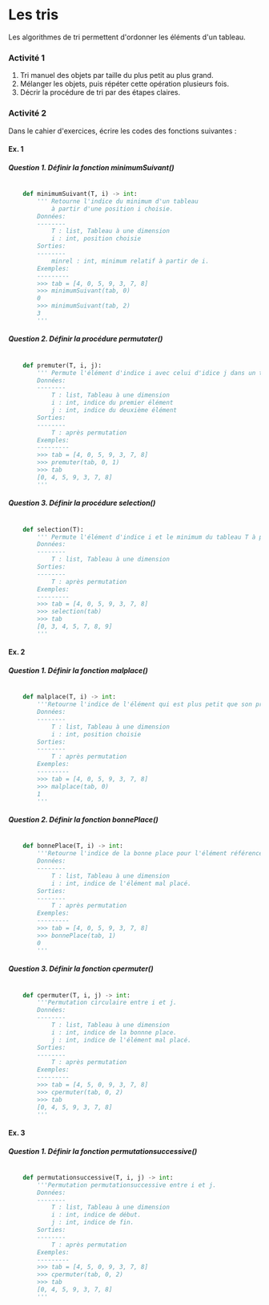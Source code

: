 # Les tris
Les algorithmes de tri permettent d'ordonner les éléments d'un tableau.
### Activité 1
1. Tri manuel des objets par taille du plus petit au plus grand.
1. Mélanger les objets, puis répéter cette opération plusieurs fois.
1. Décrir la procédure de tri par des étapes claires.

### Activité 2
Dans le cahier d'exercices, écrire les codes des fonctions suivantes :
#### Ex. 1
##### Question 1. Définir la fonction minimumSuivant()
```python

    def minimumSuivant(T, i) -> int:
        ''' Retourne l'indice du minimum d'un tableau
            à partir d'une position i choisie.
        Données:
        --------
            T : list, Tableau à une dimension
            i : int, position choisie
        Sorties:
        --------
            minrel : int, minimum relatif à partir de i.
        Exemples:
        ---------
        >>> tab = [4, 0, 5, 9, 3, 7, 8]
        >>> minimumSuivant(tab, 0)
        0
        >>> minimumSuivant(tab, 2)
        3
        '''
```

##### Question 2. Définir la procédure permutater()
```python

    def premuter(T, i, j):
        ''' Permute l'élément d'indice i avec celui d'idice j dans un tableau T.
        Données:
        --------
            T : list, Tableau à une dimension
            i : int, indice du premier élément
            j : int, indice du deuxième élément
        Sorties:
        --------
            T : après permutation
        Exemples:
        ---------
        >>> tab = [4, 0, 5, 9, 3, 7, 8]
        >>> premuter(tab, 0, 1)
        >>> tab
        [0, 4, 5, 9, 3, 7, 8]
        '''
```
##### Question 3. Définir la procédure selection()
```python

    def selection(T):
        ''' Permute l'élément d'indice i et le minimum du tableau T à partir de i.
        Données:
        --------
            T : list, Tableau à une dimension
        Sorties:
        --------
            T : après permutation
        Exemples:
        ---------
        >>> tab = [4, 0, 5, 9, 3, 7, 8]
        >>> selection(tab)
        >>> tab
        [0, 3, 4, 5, 7, 8, 9]
        '''
```

#### Ex. 2
##### Question 1. Définir la fonction malplace()

```python

    def malplace(T, i) -> int:
        '''Retourne l'indice de l'élément qui est plus petit que son précédent dans le tableau T à partir de i.
        Données:
        --------
            T : list, Tableau à une dimension
            i : int, position choisie
        Sorties:
        --------
            T : après permutation
        Exemples:
        ---------
        >>> tab = [4, 0, 5, 9, 3, 7, 8]
        >>> malplace(tab, 0)
        1
        '''
```

##### Question 2. Définir la fonction bonnePlace()

```python

    def bonnePlace(T, i) -> int:
        '''Retourne l'indice de la bonne place pour l'élément référencé par la fonction malplace().
        Données:
        --------
            T : list, Tableau à une dimension
            i : int, indice de l'élément mal placé.
        Sorties:
        --------
            T : après permutation
        Exemples:
        ---------
        >>> tab = [4, 0, 5, 9, 3, 7, 8]
        >>> bonnePlace(tab, 1)
        0
        '''
```

##### Question 3. Définir la fonction cpermuter()

```python

    def cpermuter(T, i, j) -> int:
        '''Permutation circulaire entre i et j.
        Données:
        --------
            T : list, Tableau à une dimension
            i : int, indice de la bonnne place.
            j : int, indice de l'élément mal placé.
        Sorties:
        --------
            T : après permutation
        Exemples:
        ---------
        >>> tab = [4, 5, 0, 9, 3, 7, 8]
        >>> cpermuter(tab, 0, 2)
        >>> tab
        [0, 4, 5, 9, 3, 7, 8]
        '''
```

#### Ex. 3
##### Question 1. Définir la fonction permutationsuccessive()

```python

    def permutationsuccessive(T, i, j) -> int:
        '''Permutation permutationsuccessive entre i et j.
        Données:
        --------
            T : list, Tableau à une dimension
            i : int, indice de début.
            j : int, indice de fin.
        Sorties:
        --------
            T : après permutation
        Exemples:
        ---------
        >>> tab = [4, 5, 0, 9, 3, 7, 8]
        >>> cpermuter(tab, 0, 2)
        >>> tab
        [0, 4, 5, 9, 3, 7, 8]
        '''
```
